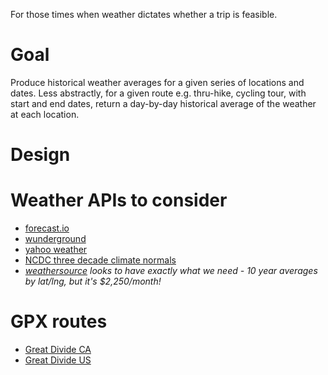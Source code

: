 For those times when weather dictates whether a trip is feasible.

Goal
====
Produce historical weather averages for a given series of locations and dates.
Less abstractly, for a given route e.g. thru-hike, cycling tour, with start and
end dates, return a day-by-day historical average of the weather at each location.

Design
======


Weather APIs to consider
========================

* [forecast.io](https://developer.forecast.io/docs/v2)
* [wunderground](http://www.wunderground.com/weather/api/d/docs)
* [yahoo weather](https://developer.yahoo.com/weather/documentation.html)
* [NCDC three decade climate normals](http://www.ncdc.noaa.gov/data-access/land-based-station-data/land-based-datasets/climate-normals/1981-2010-normals-data)
* _[weathersource](https://developer.weathersource.com/) looks to have exactly what we need - 10 year averages by lat/lng, but it's $2,250/month!_

GPX routes
==========

* [Great Divide CA](http://www.adventurecycling.org/routes-and-maps/adventure-cycling-route-network/gps-information/route-gps-waypoints/great-divide-canada/)
* [Great Divide US](http://www.adventurecycling.org/routes-and-maps/adventure-cycling-route-network/gps-information/route-gps-waypoints/great-divide-mountain-bike-route/)
